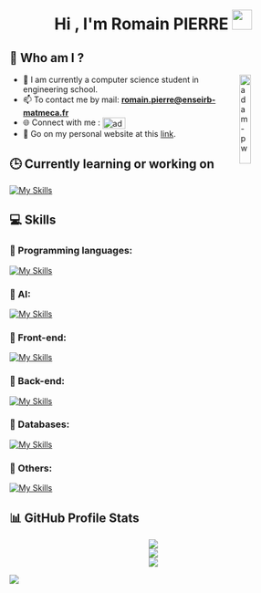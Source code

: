 <h1 align="center">Hi , I'm Romain PIERRE <img src="https://media.giphy.com/media/hvRJCLFzcasrR4ia7z/giphy.gif" width="35"></h1>

<p align="center">
  <h2>🌟 Who am I ?</h2>
</p>

<p>
  <img align="right" src="https://github.com/Adam-pw/Adam-pw/blob/main/animation_500_kxa883sd.gif" alt="adam-pw" width="20%" />
</p>

- 🌱 I am currently a computer science student in engineering school.
- 📫 To contact me by mail: **romain.pierre@enseirb-matmeca.fr**
- 🌐 Connect with me : <a href="https://www.linkedin.com/in/romainpierre7/" target="blank"><img align="center" src="https://raw.githubusercontent.com/rahuldkjain/github-profile-readme-generator/master/src/images/icons/Social/linked-in-alt.svg" alt="adam pithewan" height="20" width="40" /></a>
- 🚀 Go on my personal website at this [link](https://romainpierre7.github.io/Portfolio/).

<h2 align="left">🕒 Currently learning or working on</h2>

[![My Skills](https://skillicons.dev/icons?i=rust,unreal)](https://skillicons.dev)

<h2 align="left">💻 Skills</h2>

<h3 align="left">🔨 Programming languages:</h3>

[![My Skills](https://skillicons.dev/icons?i=py,c,cpp,cs,dotnet,java,kotlin,js,ts,bash)](https://skillicons.dev)

<h3 align="left">🧠 AI:</h3>

[![My Skills](https://skillicons.dev/icons?i=pytorch,tensorflow,sklearn,opencv)](https://skillicons.dev)

<h3 align="left">🎨 Front-end:</h3>

[![My Skills](https://skillicons.dev/icons?i=html,css,react,astro,selenium)](https://skillicons.dev)

<h3 align="left">🚀 Back-end:</h3>

[![My Skills](https://skillicons.dev/icons?i=nodejs,express,php,postman)](https://skillicons.dev)

<h3 align="left">📁 Databases:</h3>

[![My Skills](https://skillicons.dev/icons?i=postgres,mysql,mongodb)](https://skillicons.dev)

<h3 align="left">🔎 Others:</h3>

[![My Skills](https://skillicons.dev/icons?i=git,linux,vscode,androidstudio,latex,arch,ubuntu,windows)](https://skillicons.dev)

<h2>📊 GitHub Profile Stats</h2>

<p align="center">

<img src="https://github-readme-stats.vercel.app/api?username=RomainPierre7&theme=dark&show_icons=true&hide_border=true&count_private=true">

<br />

<img src="https://github-readme-streak-stats.herokuapp.com/?user=RomainPierre7&theme=dark&hide_border=true">

<br />

<img src="https://github-readme-stats.vercel.app/api/top-langs/?username=RomainPierre7&theme=dark&show_icons=true&hide_border=true&layout=compact">

</p>

<img src="https://komarev.com/ghpvc/?username=RomainPierre7&label=Profile%20views&">
